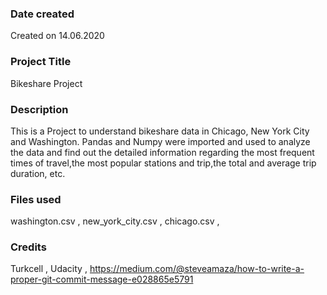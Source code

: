 ### Date created
Created on 14.06.2020

### Project Title
Bikeshare Project

### Description
This is a Project to understand bikeshare data in Chicago, New York City and Washington. Pandas and Numpy were imported and used to analyze the data and find out the detailed information regarding the most frequent times of travel,the most popular stations and trip,the total and average trip duration, etc.

### Files used
washington.csv ,
new_york_city.csv ,
chicago.csv ,

### Credits
Turkcell ,
Udacity , 
https://medium.com/@steveamaza/how-to-write-a-proper-git-commit-message-e028865e5791
